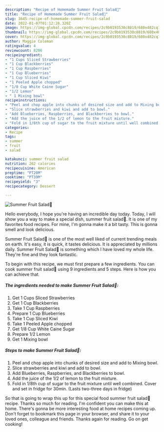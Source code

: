 ```yaml
---
description: "Recipe of Homemade Summer Fruit Salad🍓"
title: "Recipe of Homemade Summer Fruit Salad🍓"
slug: 3645-recipe-of-homemade-summer-fruit-salad
date: 2022-01-07T01:12:28.320Z
image: https://img-global.cpcdn.com/recipes/2c9b0193530c8819/680x482cq70/summer-fruit-salad-recipe-main-photo.jpg
thumbnail: https://img-global.cpcdn.com/recipes/2c9b0193530c8819/680x482cq70/summer-fruit-salad-recipe-main-photo.jpg
cover: https://img-global.cpcdn.com/recipes/2c9b0193530c8819/680x482cq70/summer-fruit-salad-recipe-main-photo.jpg
author: Maggie Coleman
ratingvalue: 4
reviewcount: 8206
recipeingredient:
- "1 Cups Sliced Strawberries"
- "1 Cup Blackberries"
- "1 Cup Raspberries"
- "1 Cup Blueberries"
- "1 Cup Sliced Kiwi"
- "1 Peeled Apple chopped"
- "1/8 Cup White Caine Sugar"
- "1/2 Lemon"
- " 1 Mixing bowl"
recipeinstructions:
- "Peel and chop apple into chunks of desired size and add to Mixing bowl."
- "Slice strawberries and kiwi and add to bowl."
- "Add Blueberries, Raspberries, and Blackberries to bowl."
- "Add the juice of the 1/2 of lemon to the fruit mixture."
- "Fold in 1/8th cup of sugar to the fruit mixture until well combined. Cover and set in fridge for 30min. (Lasts two-three days in fridge)"
categories:
- Recipe
tags:
- summer
- fruit
- salad

katakunci: summer fruit salad 
nutrition: 262 calories
recipecuisine: American
preptime: "PT20M"
cooktime: "PT39M"
recipeyield: "3"
recipecategory: Dessert

---
```



![Summer Fruit Salad🍓](https://img-global.cpcdn.com/recipes/2c9b0193530c8819/680x482cq70/summer-fruit-salad-recipe-main-photo.jpg)

Hello everybody, I hope you're having an incredible day today. Today, I will show you a way to make a special dish, summer fruit salad🍓. It is one of my favorites food recipes. For mine, I'm gonna make it a bit tasty. This is gonna smell and look delicious.

Summer Fruit Salad🍓 is one of the most well liked of current trending meals on earth. It's easy, it is quick, it tastes delicious. It is appreciated by millions daily. Summer Fruit Salad🍓 is something which I have loved my whole life. They're fine and they look fantastic.




To begin with this recipe, we must first prepare a few ingredients. You can cook summer fruit salad🍓 using 9 ingredients and 5 steps. Here is how you can achieve that.

<!--inarticleads1-->

##### The ingredients needed to make Summer Fruit Salad🍓:

1. Get 1 Cups Sliced Strawberries
1. Get 1 Cup Blackberries
1. Take 1 Cup Raspberries
1. Prepare 1 Cup Blueberries
1. Take 1 Cup Sliced Kiwi
1. Take 1 Peeled Apple chopped
1. Get 1/8 Cup White Caine Sugar
1. Prepare 1/2 Lemon
1. Get  1 Mixing bowl




<!--inarticleads2-->

##### Steps to make Summer Fruit Salad🍓:

1. Peel and chop apple into chunks of desired size and add to Mixing bowl.
1. Slice strawberries and kiwi and add to bowl.
1. Add Blueberries, Raspberries, and Blackberries to bowl.
1. Add the juice of the 1/2 of lemon to the fruit mixture.
1. Fold in 1/8th cup of sugar to the fruit mixture until well combined. Cover and set in fridge for 30min. (Lasts two-three days in fridge)




So that is going to wrap this up for this special food summer fruit salad🍓 recipe. Thanks so much for reading. I'm confident you can make this at home. There's gonna be more interesting food at home recipes coming up. Don't forget to bookmark this page in your browser, and share it to your loved ones, colleague and friends. Thanks again for reading. Go on get cooking!
